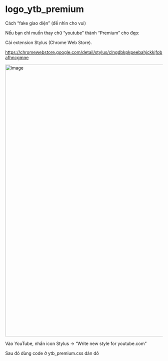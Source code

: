 # logo_ytb_premium
Cách “fake giao diện” (để nhìn cho vui)

Nếu bạn chỉ muốn thay chữ “youtube” thành “Premium” cho đẹp:

Cài extension Stylus (Chrome Web Store). 

https://chromewebstore.google.com/detail/stylus/clngdbkpkpeebahjckkjfobafhncgmne

<img width="1888" height="869" alt="image" src="https://github.com/user-attachments/assets/3e531dc1-5c23-448a-aab4-b97fa685944f" />

Vào YouTube, nhấn icon Stylus → “Write new style for youtube.com”

Sau đó dùng code ở ytb_premium.css dán dô
